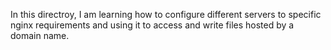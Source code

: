 In this directroy, I am learning how to configure different servers to specific nginx requirements and using it to access and write files hosted by a domain name.  
